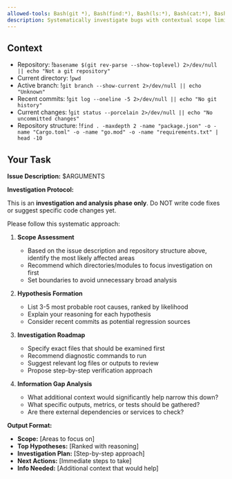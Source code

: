 ```yaml
---
allowed-tools: Bash(git *), Bash(find:*), Bash(ls:*), Bash(cat:*), Bash(tail:*)
description: Systematically investigate bugs with contextual scope limiting
---
```


## Context

- Repository: !`basename $(git rev-parse --show-toplevel) 2>/dev/null || echo "Not a git repository"`
- Current directory: !`pwd`
- Active branch: !`git branch --show-current 2>/dev/null || echo "Unknown"`
- Recent commits: !`git log --oneline -5 2>/dev/null || echo "No git history"`
- Current changes: !`git status --porcelain 2>/dev/null || echo "No uncommitted changes"`
- Repository structure: !`find . -maxdepth 2 -name "package.json" -o -name "Cargo.toml" -o -name "go.mod" -o -name "requirements.txt" | head -10`

## Your Task

**Issue Description:** $ARGUMENTS

**Investigation Protocol:**

This is an **investigation and analysis phase only**. Do NOT write code fixes or suggest specific code changes yet.

Please follow this systematic approach:

1. **Scope Assessment**

   - Based on the issue description and repository structure above, identify the most likely affected areas
   - Recommend which directories/modules to focus investigation on first
   - Set boundaries to avoid unnecessary broad analysis

2. **Hypothesis Formation**

   - List 3-5 most probable root causes, ranked by likelihood
   - Explain your reasoning for each hypothesis
   - Consider recent commits as potential regression sources

3. **Investigation Roadmap**

   - Specify exact files that should be examined first
   - Recommend diagnostic commands to run
   - Suggest relevant log files or outputs to review
   - Propose step-by-step verification approach

4. **Information Gap Analysis**
   - What additional context would significantly help narrow this down?
   - What specific outputs, metrics, or tests should be gathered?
   - Are there external dependencies or services to check?

**Output Format:**

- **Scope:** [Areas to focus on]
- **Top Hypotheses:** [Ranked with reasoning]
- **Investigation Plan:** [Step-by-step approach]
- **Next Actions:** [Immediate steps to take]
- **Info Needed:** [Additional context that would help]
